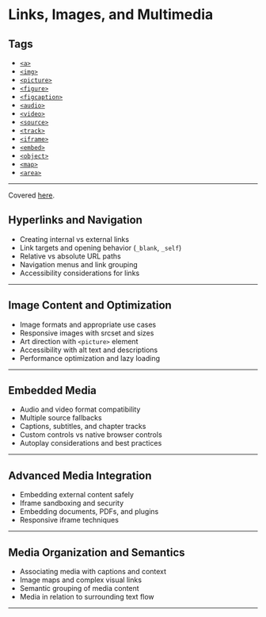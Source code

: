 # Links, Images, and Multimedia

## Tags

+ [`<a>`](../../notes/html/00_tags/a.md)
+ [`<img>`](../../notes/html/00_tags/img.md)
+ [`<picture>`](../../notes/html/00_tags/picture.md)
+ [`<figure>`](../../notes/html/00_tags/figure.md)
+ [`<figcaption>`](../../notes/html/00_tags/figcaption.md)
+ [`<audio>`](../../notes/html/00_tags/audio.md)
+ [`<video>`](../../notes/html/00_tags/video.md)
+ [`<source>`](../../notes/html/00_tags/source.md)
+ [`<track>`](../../notes/html/00_tags/track.md)
+ [`<iframe>`](../../notes/html/00_tags/iframe.md)
+ [`<embed>`](../../notes/html/00_tags/embed.md)
+ [`<object>`](../../notes/html/00_tags/object.md)
+ [`<map>`](../../notes/html/00_tags/map.md)
+ [`<area>`](../../notes/html/00_tags/area.md)

---

Covered [here](../../notes/html/05_links_images_and_multimedia.md).

## Hyperlinks and Navigation

+ Creating internal vs external links
+ Link targets and opening behavior (`_blank`, `_self`)
+ Relative vs absolute URL paths
+ Navigation menus and link grouping
+ Accessibility considerations for links

---

## Image Content and Optimization

+ Image formats and appropriate use cases
+ Responsive images with srcset and sizes
+ Art direction with `<picture>` element
+ Accessibility with alt text and descriptions
+ Performance optimization and lazy loading

---

## Embedded Media

+ Audio and video format compatibility
+ Multiple source fallbacks
+ Captions, subtitles, and chapter tracks
+ Custom controls vs native browser controls
+ Autoplay considerations and best practices

---

## Advanced Media Integration

+ Embedding external content safely
+ Iframe sandboxing and security
+ Embedding documents, PDFs, and plugins
+ Responsive iframe techniques

---

## Media Organization and Semantics

+ Associating media with captions and context
+ Image maps and complex visual links
+ Semantic grouping of media content
+ Media in relation to surrounding text flow

---
